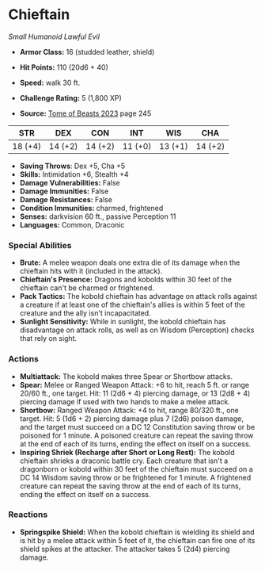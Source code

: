 # Chieftain

*Small* *Humanoid* *Lawful Evil*

- **Armor Class:** 16 (studded leather, shield)
- **Hit Points:** 110 (20d6 + 40)
- **Speed:** walk 30 ft.

- **Challenge Rating:** 5 (1,800 XP)
- **Source:** [Tome of Beasts 2023](https://koboldpress.com/kpstore/product/tome-of-beasts-1-2023-edition/) page 245

| STR | DEX | CON | INT | WIS | CHA |
| --- | --- | --- | --- | --- | --- |
| 18 (+4) | 14 (+2) | 14 (+2) | 11 (+0) | 13 (+1) | 14 (+2) |

- **Saving Throws**: Dex +5, Cha +5
- **Skills:** Intimidation +6, Stealth +4
- **Damage Vulnerabilities:** False
- **Damage Immunities:** False
- **Damage Resistances:** False
- **Condition Immunities:** charmed, frightened
- **Senses:** darkvision 60 ft., passive Perception 11
- **Languages:** Common, Draconic

### Special Abilities

- **Brute:** A melee weapon deals one extra die of its damage when the chieftain hits with it (included in the attack).
- **Chieftain's Presence:** Dragons and kobolds within 30 feet of the chieftain can't be charmed or frightened.
- **Pack Tactics:** The kobold chieftain has advantage on attack rolls against a creature if at least one of the chieftain's allies is within 5 feet of the creature and the ally isn't incapacitated.
- **Sunlight Sensitivity:** While in sunlight, the kobold chieftain has disadvantage on attack rolls, as well as on Wisdom (Perception) checks that rely on sight.

### Actions

- **Multiattack:** The kobold makes three Spear or Shortbow attacks.
- **Spear:** Melee or Ranged Weapon Attack: +6 to hit, reach 5 ft. or range 20/60 ft., one target. Hit: 11 (2d6 + 4) piercing damage, or 13 (2d8 + 4) piercing damage if used with two hands to make a melee attack.
- **Shortbow:** Ranged Weapon Attack: +4 to hit, range 80/320 ft., one target. Hit: 5 (1d6 + 2) piercing damage plus 7 (2d6) poison damage, and the target must succeed on a DC 12 Constitution saving throw or be poisoned for 1 minute. A poisoned creature can repeat the saving throw at the end of each of its turns, ending the effect on itself on a success.
- **Inspiring Shriek (Recharge after Short or Long Rest):** The kobold chieftain shrieks a draconic battle cry. Each creature that isn't a dragonborn or kobold within 30 feet of the chieftain must succeed on a DC 14 Wisdom saving throw or be frightened for 1 minute. A frightened creature can repeat the saving throw at the end of each of its turns, ending the effect on itself on a success.

### Reactions

- **Springspike Shield:** When the kobold chieftain is wielding its shield and is hit by a melee attack within 5 feet of it, the chieftain can fire one of its shield spikes at the attacker. The attacker takes 5 (2d4) piercing damage.
